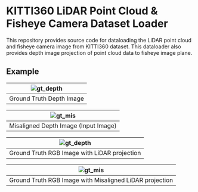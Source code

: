 # KITTI360 LiDAR Point Cloud & Fisheye Camera Dataset Loader

This repository provides source code for dataloading the LiDAR point cloud and fisheye camera image from KITTI360 dataset.
This dataloader also provides depth image projection of point cloud data to fisheye image plane.

## Example
| ![gt_depth](./figures/ground_truth_proj_depth_0.png) | 
|:--:|
| Ground Truth Depth Image |

| ![gt_mis](./figures/misaligned_proj_depth_0.png) | 
|:--:|
| Misaligned Depth Image (Input Image) |

| ![gt_depth](./figures/ground_truth_proj_rgb_0.png) | 
|:--:|
| Ground Truth RGB Image with LiDAR projection |

| ![gt_mis](./figures/misaligned_proj_rgb_0.png) | 
|:--:|
| Ground Truth RGB Image with Misaligned LiDAR projection |
